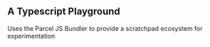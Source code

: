 ## A Typescript Playground

Uses the Parcel JS Bundler to provide a scratchpad ecosystem for experimentation
